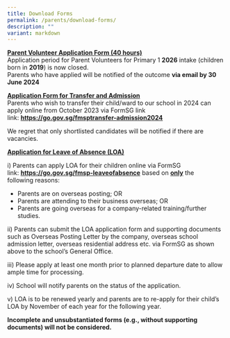 ```yaml
---
title: Download Forms
permalink: /parents/download-forms/
description: ""
variant: markdown
---
```

<p><strong><u>Parent Volunteer Application Form (40 hours)<br></u></strong>Application period for Parent Volunteers for Primary 1 <strong>2026</strong> intake (children born in <strong>2019</strong>) is now closed. 
<br>Parents who have applied will be notified of the outcome <strong>via email by 30 June 2024</strong>


</p><p><strong><u>Application Form for Transfer and Admission<br></u></strong>Parents who wish to transfer their child/ward to our school in 2024 can apply online from October 2023 via FormSG link link:&nbsp;<strong><a href="https://go.gov.sg/fmsptransfer-admission2024">https://go.gov.sg/fmsptransfer-admission2024</a></strong></p>
<p>We regret that only shortlisted candidates will be notified if there are vacancies.</p>
<p><strong><u>Application for Leave of Absence (LOA)</u></strong></p>
<p>i) Parents can apply LOA for their children online via FormSG link:&nbsp;<a target="" href="https://go.gov.sg/fmsp-leaveofabsence"><strong>https://go.gov.sg/fmsp-leaveofabsence</strong></a> based on&nbsp;<strong><u>only</u></strong>&nbsp;the following&nbsp;reasons:</p>
<ul>
<li>Parents are on overseas posting; OR</li>
<li>Parents are attending to their business overseas; OR</li>
<li>Parents are going overseas for a company-related training/further studies.&nbsp;</li>
</ul>
<p>ii) Parents can submit the LOA application form and supporting documents such as Overseas Posting Letter by the company, overseas school admission letter, overseas residential address etc. via FormSG as shown above to the school’s General Office.</p>
<p>iii) Please apply at least one month prior to planned departure date to allow ample time for processing.</p>
<p>iv) School will notify parents on the status of the application.</p>
<p>v) LOA is to be renewed yearly and parents are to re-apply for their child’s LOA by November of each year for the following year.</p>
<p><strong>Incomplete and unsubstantiated forms (e.g., without supporting documents) will not be considered.</strong></p>